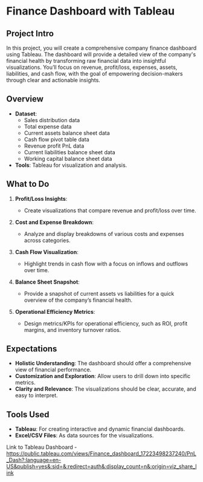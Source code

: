 # Finance Dashboard with Tableau

## Project Intro
In this project, you will create a comprehensive company finance dashboard using Tableau. The dashboard will provide a detailed view of the company's financial health by transforming raw financial data into insightful visualizations. You’ll focus on revenue, profit/loss, expenses, assets, liabilities, and cash flow, with the goal of empowering decision-makers through clear and actionable insights.

## Overview
- **Dataset**: 
  - Sales distribution data
  - Total expense data
  - Current assets balance sheet data
  - Cash flow pivot table data
  - Revenue profit PnL data
  - Current liabilities balance sheet data
  - Working capital balance sheet data
- **Tools**: Tableau for visualization and analysis.

## What to Do
1. **Profit/Loss Insights**:
   - Create visualizations that compare revenue and profit/loss over time.
   
2. **Cost and Expense Breakdown**:
   - Analyze and display breakdowns of various costs and expenses across categories.
   
3. **Cash Flow Visualization**:
   - Highlight trends in cash flow with a focus on inflows and outflows over time.

4. **Balance Sheet Snapshot**:
   - Provide a snapshot of current assets vs liabilities for a quick overview of the company’s financial health.
   
5. **Operational Efficiency Metrics**:
   - Design metrics/KPIs for operational efficiency, such as ROI, profit margins, and inventory turnover ratios.

## Expectations
- **Holistic Understanding**: The dashboard should offer a comprehensive view of financial performance.
- **Customization and Exploration**: Allow users to drill down into specific metrics.
- **Clarity and Relevance**: The visualizations should be clear, accurate, and easy to interpret.

## Tools Used
- **Tableau**: For creating interactive and dynamic financial dashboards.
- **Excel/CSV Files**: As data sources for the visualizations.

Link to Tableau Dashboard - https://public.tableau.com/views/Finance_dashboard_17223498237240/PnL_Dash?:language=en-US&publish=yes&:sid=&:redirect=auth&:display_count=n&:origin=viz_share_link

